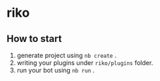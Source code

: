 # riko

## How to start

1. generate project using `nb create` .
2. writing your plugins under `riko/plugins` folder.
3. run your bot using `nb run` .

